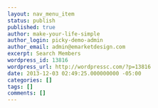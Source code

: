 ```yaml
---
layout: nav_menu_item
status: publish
published: true
author: make-your-life-simple
author_login: picky-demo-admin
author_email: admin@emarketdesign.com
excerpt: Search Members
wordpress_id: 13816
wordpress_url: http://wordpressc.com/?p=13816
date: 2013-12-03 02:49:25.000000000 -05:00
categories: []
tags: []
comments: []
---
```

 
